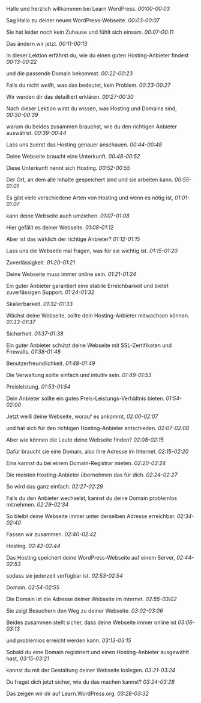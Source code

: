 Hallo und herzlich willkommen bei Learn WordPress.
*00:00-00:03*

Sag Hallo zu deiner neuen WordPress-Webseite.
*00:03-00:07*

Sie hat leider noch kein Zuhause und fühlt sich einsam.
*00:07-00:11*

Das ändern wir jetzt.
*00:11-00:13*

In dieser Lektion erfährst du, wie du einen guten Hosting-Anbieter findest
*00:13-00:22*

 und die passende Domain bekommst.
*00:22-00:23*

Falls du nicht weißt, was das bedeutet, kein Problem.
*00:23-00:27*

Wir werden dir das detailliert erklären.
*00:27-00:30*

Nach dieser Lektion wirst du wissen, was Hosting und Domains sind, 
*00:30-00:39*

warum du beides zusammen brauchst, wie du den richtigen Anbieter auswählst.
*00:39-00:44*

Lass uns zuerst das Hosting genauer anschauen.
*00:44-00:48*

Deine Webseite braucht eine Unterkunft.
*00:48-00:52*

Diese Unterkunft nennt sich Hosting.
*00:52-00:55*

Der Ort, an dem alle Inhalte gespeichert sind und sie arbeiten kann.
*00:55-01:01*

Es gibt viele verschiedene Arten von Hosting und wenn es nötig ist,
*01:01-01:07*

kann deine Webseite auch umziehen.
*01:07-01:08*

Hier gefällt es deiner Webseite.
*01:08-01:12*

Aber ist das wirklich der richtige Anbieter?
*01:12-01:15*

Lass uns die Webseite mal fragen, was für sie wichtig ist.
*01:15-01:20*

Zuverlässigkeit.
*01:20-01:21*

Deine Webseite muss immer online sein.
*01:21-01:24*

Ein guter Anbieter garantiert eine stabile Erreichbarkeit und bietet zuverlässigen Support.
*01:24-01:32*

Skalierbarkeit.
*01:32-01:33*

Wächst deine Webseite, sollte dein Hosting-Anbieter mitwachsen können.
*01:33-01:37*

Sicherheit.
*01:37-01:38*

Ein guter Anbieter schützt deine Webseite mit SSL-Zertifikaten und Firewalls.
*01:38-01:48*

Benutzerfreundlichkeit.
*01:48-01:49*

Die Verwaltung sollte einfach und intuitiv sein.
*01:49-01:53*

Preisleistung.
*01:53-01:54*

Dein Anbieter sollte ein gutes Preis-Leistungs-Verhältnis bieten.
*01:54-02:00*

Jetzt weiß deine Webseite, worauf es ankommt,
*02:00-02:07*

und hat sich für den richtigen Hosting-Anbieter entschieden.
*02:07-02:08*

Aber wie können die Leute deine Webseite finden?
*02:08-02:15*

Dafür braucht sie eine Domain, also ihre Adresse im Internet.
*02:15-02:20*

Eins kannst du bei einem Domain-Registrar mieten.
*02:20-02:24*

Die meisten Hosting-Anbieter übernehmen das für dich.
*02:24-02:27*

So wird das ganz einfach.
*02:27-02:29*

Falls du den Anbieter wechselst, kannst du deine Domain problemlos mitnehmen.
*02:29-02:34*

So bleibt deine Webseite immer unter derselben Adresse erreichbar.
*02:34-02:40*

Fassen wir zusammen.
*02:40-02:42*

Hosting.
*02:42-02:44*

Das Hosting speichert deine WordPress-Webseite auf einem Server,
*02:44-02:53*

 sodass sie jederzeit verfügbar ist.
*02:53-02:54*

Domain.
*02:54-02:55*

Die Domain ist die Adresse deiner Webseite im Internet.
*02:55-03:02*

Sie zeigt Besuchern den Weg zu deiner Webseite.
*03:02-03:06*

Beides zusammen stellt sicher, dass deine Webseite immer online ist
*03:06-03:13*

 und problemlos erreicht werden kann.
*03:13-03:15*

Sobald du eine Domain registriert und einen Hosting-Anbieter ausgewählt hast,
*03:15-03:21*

kannst du mit der Gestaltung deiner Webseite loslegen.
*03:21-03:24*

Du fragst dich jetzt sicher, wie du das machen kannst?
*03:24-03:28*

Das zeigen wir dir auf Learn.WordPress.org.
*03:28-03:32*

